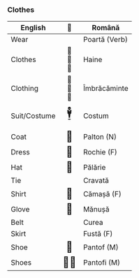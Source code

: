 ### Clothes

|English|🙂|Română|
|-|:-:|-|
|Wear||Poartă (Verb)|
|Clothes|👒<br>👔<br>👖|Haine|
|Clothing|👒<br>👔<br>👖|Îmbrăcăminte|
|Suit/Costume|<span style="font-size:xx-large">🕴</span>|Costum|
|Coat|<span style="font-size:x-large">🧥</span>|Palton (N)|
|Dress|<span style="font-size:x-large">👗</span>|Rochie (F)|
|Hat|<span style="font-size:x-large">👒</span>|Pălărie|
|Tie||Cravată|
|Shirt|<span style="font-size:x-large">👕</span>|Cămașă (F)|
|Glove|<span style="font-size:x-large">🧤</span>|Mănușă|
|Belt||Curea|
|Skirt||Fustă (F)|
|Shoe|<span style="font-size:x-large">👞</span>|Pantof (M)|
|Shoes|<span style="font-size:x-large">👞👞</span>|Pantofi (M)|
